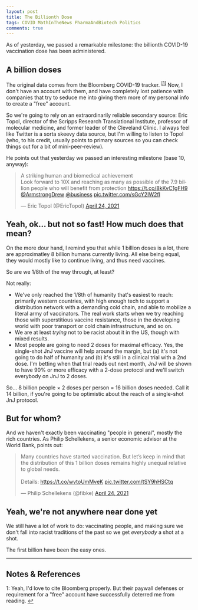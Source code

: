 ```yaml
---
layout: post
title: The Billionth Dose
tags: COVID MathInTheNews PharmaAndBiotech Politics
comments: true
---
```


As of yesterday, we passed a remarkable milestone: the billionth COVID-19 vaccination dose
has been administered.  


## A billion doses  

The original data comes from the Bloomberg COVID-19 tracker. <sup id="fn1a">[[1]](#fn1)</sup>
Now, I don't have an account with them, and have completely lost patience with companies that
try to seduce me into giving them more of my personal info to create a "free" account.  

So we're going to rely on an extraordinarily reliable secondary source: Eric Topol,
director of the Scripps Research Translational Institute, professor of molecular medicine,
and former leader of the Cleveland Clinic.  I always feel like Twitter is a sorta skeevy
data source, but I'm willing to listen to Topol (who, to his credit, usually points to primary
sources so you can check things out for a bit of mini-peer-review).  

He points out that yesterday we passed an interesting milestone (base 10, anyway):  

<blockquote class="twitter-tweet">
  <p lang="en" dir="ltr">
    A striking human and biomedical achievement<br>
    Look forward to 10X and reaching as many as possible of the 7.9 billion people who
    will benefit from protection 
    <a href="https://t.co/8kKvC1gFH9">https://t.co/8kKvC1gFH9</a> 
    <a href="https://twitter.com/ArmstrongDrew?ref_src=twsrc%5Etfw">@ArmstrongDrew</a> 
    <a href="https://twitter.com/business?ref_src=twsrc%5Etfw">@business</a> 
    <a href="https://t.co/sGcY2IW2fl">pic.twitter.com/sGcY2IW2fl</a>  
  </p>
  &mdash; Eric Topol (@EricTopol) 
  <a href="https://twitter.com/EricTopol/status/1386002974422433795?ref_src=twsrc%5Etfw">April 24, 2021</a>
</blockquote>
<script async src="https://platform.twitter.com/widgets.js"></script>

## Yeah, ok&hellip; but not so fast!  How much does that mean?  

On the more dour hand, I remind you that while 1 billion doses is a lot, there are
approximatley 8 billion humans currently living.  All else being equal, they would mostly
like to continue living, and thus need vaccines.  

So are we 1/8th of the way through, at least?  

Not really:  
- We've only reached the 1/8th of humanity that's easiest to reach: primarily western
  countries, with high enough tech to support a distribution network with a demanding cold
  chain, and able to mobilize a literal army of vaccinators.  The real work starts when we
  try reaching those with superstitious vaccine resistance, those in the developing world
  with poor transport or cold chain infrastructure, and so on.  
- We are at least _trying_ not to be racist about it in the US, though with mixed
  results.  
- Most people are going to need 2 doses for maximal efficacy.  Yes, the single-shot JnJ
  vaccine will help around the margin, but (a) it's not going to do half of humanity and
  (b) it's still in a clinical trial with a 2nd dose.  I'm betting when that trial reads
  out next month, JnJ will be shown to have 90% or more efficacy with a 2-dose protocol
  and we'll switch everybody on JnJ to 2 doses.  
  
So&hellip; 8 billion people $\times$ 2 doses per person = 16 billion doses needed.  Call
it 14 billion, if you're going to be optimistic about the reach of a single-shot JnJ
protocol.  


## But for whom?  

And we haven't exactly been vaccinating "people in general", mostly the rich countries.
As Philip Schellekens, a senior economic advisor at the World Bank, points out:  

<blockquote class="twitter-tweet">
  <p lang="en" dir="ltr">
    Many countries have started vaccination. But let’s keep in mind that the distribution of
    this 1 billion doses remains highly unequal relative to global needs. <br><br>
    Details: <a href="https://t.co/wvtoUmMveK">https://t.co/wvtoUmMveK</a> 
    <a href="https://t.co/tSY9hHSCtq">pic.twitter.com/tSY9hHSCtq</a>
  </p>
  &mdash; Philip Schellekens (@fibke) 
  <a href="https://twitter.com/fibke/status/1385963041863442436?ref_src=twsrc%5Etfw">April 24, 2021</a>
</blockquote>
<script async src="https://platform.twitter.com/widgets.js"></script>


## Yeah, we're not anywhere near done yet  

We still have a lot of work to do: vaccinating people, and making sure we don't fall into
racist traditions of the past so we get _everybody_ a shot at a shot.  

The first billion have been the easy ones.  

---

## Notes &amp; References  

<!--
<sup id="fn1a">[[1]](#fn1)</sup>
<a id="fn1">1</a>: [↩](#fn1a)  
-->

<a id="fn1">1</a>: Yeah, I'd love to cite Bloomberg properly.  But their paywall defenses or
requirement for a "free" account have successfully deterred me from reading.  [↩](#fn1a)  
